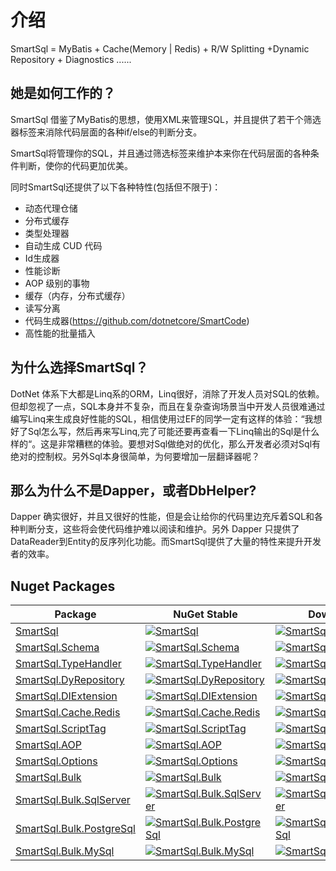 # 介绍

SmartSql = MyBatis + Cache(Memory | Redis) + R/W Splitting +Dynamic Repository + Diagnostics ......

## 她是如何工作的？

SmartSql 借鉴了MyBatis的思想，使用XML来管理SQL，并且提供了若干个筛选器标签来消除代码层面的各种if/else的判断分支。

SmartSql将管理你的SQL，并且通过筛选标签来维护本来你在代码层面的各种条件判断，使你的代码更加优美。

同时SmartSql还提供了以下各种特性(包括但不限于)：

- 动态代理仓储
- 分布式缓存
- 类型处理器
- 自动生成 CUD 代码
- Id生成器
- 性能诊断
- AOP 级别的事物
- 缓存（内存，分布式缓存）
- 读写分离
- 代码生成器(<https://github.com/dotnetcore/SmartCode>)
- 高性能的批量插入


## 为什么选择SmartSql？

DotNet 体系下大都是Linq系的ORM，Linq很好，消除了开发人员对SQL的依赖。但却忽视了一点，SQL本身并不复杂，而且在复杂查询场景当中开发人员很难通过编写Linq来生成良好性能的SQL，相信使用过EF的同学一定有这样的体验：“我想好了Sql怎么写，然后再来写Linq,完了可能还要再查看一下Linq输出的Sql是什么样的“。这是非常糟糕的体验。要想对Sql做绝对的优化，那么开发者必须对Sql有绝对的控制权。另外Sql本身很简单，为何要增加一层翻译器呢？

## 那么为什么不是Dapper，或者DbHelper?

Dapper 确实很好，并且又很好的性能，但是会让给你的代码里边充斥着SQL和各种判断分支，这些将会使代码维护难以阅读和维护。另外 Dapper 只提供了DataReader到Entity的反序列化功能。而SmartSql提供了大量的特性来提升开发者的效率。

## Nuget Packages

| Package | NuGet Stable |  Downloads |
| ------- | -------- | ------- |
| [SmartSql](https://www.nuget.org/packages/SmartSql/) | [![SmartSql](https://img.shields.io/nuget/v/SmartSql.svg)](https://www.nuget.org/packages/SmartSql/)  | [![SmartSql](https://img.shields.io/nuget/dt/SmartSql.svg)](https://www.nuget.org/packages/SmartSql/) |
| [SmartSql.Schema](https://www.nuget.org/packages/SmartSql.Schema/) | [![SmartSql.Schema](https://img.shields.io/nuget/v/SmartSql.Schema.svg)](https://www.nuget.org/packages/SmartSql.Schema/)  | [![SmartSql.Schema](https://img.shields.io/nuget/dt/SmartSql.Schema.svg)](https://www.nuget.org/packages/SmartSql.Schema/) |
| [SmartSql.TypeHandler](https://www.nuget.org/packages/SmartSql.TypeHandler/) | [![SmartSql.TypeHandler](https://img.shields.io/nuget/v/SmartSql.TypeHandler.svg)](https://www.nuget.org/packages/SmartSql.TypeHandler/)  | [![SmartSql.TypeHandler](https://img.shields.io/nuget/dt/SmartSql.TypeHandler.svg)](https://www.nuget.org/packages/SmartSql.TypeHandler/) |
| [SmartSql.DyRepository](https://www.nuget.org/packages/SmartSql.DyRepository/) | [![SmartSql.DyRepository](https://img.shields.io/nuget/v/SmartSql.DyRepository.svg)](https://www.nuget.org/packages/SmartSql.DyRepository/)  | [![SmartSql.DyRepository](https://img.shields.io/nuget/dt/SmartSql.DyRepository.svg)](https://www.nuget.org/packages/SmartSql.DyRepository/) |
| [SmartSql.DIExtension](https://www.nuget.org/packages/SmartSql.DIExtension/) | [![SmartSql.DIExtension](https://img.shields.io/nuget/v/SmartSql.DIExtension.svg)](https://www.nuget.org/packages/SmartSql.DIExtension/)  | [![SmartSql.DIExtension](https://img.shields.io/nuget/dt/SmartSql.DIExtension.svg)](https://www.nuget.org/packages/SmartSql.DIExtension/) |
| [SmartSql.Cache.Redis](https://www.nuget.org/packages/SmartSql.Cache.Redis/) | [![SmartSql.Cache.Redis](https://img.shields.io/nuget/v/SmartSql.Cache.Redis.svg)](https://www.nuget.org/packages/SmartSql.Cache.Redis/)  | [![SmartSql.Cache.Redis](https://img.shields.io/nuget/dt/SmartSql.Cache.Redis.svg)](https://www.nuget.org/packages/SmartSql.Cache.Redis/) |
| [SmartSql.ScriptTag](https://www.nuget.org/packages/SmartSql.ScriptTag/) | [![SmartSql.ScriptTag](https://img.shields.io/nuget/v/SmartSql.ScriptTag.svg)](https://www.nuget.org/packages/SmartSql.ScriptTag/)  | [![SmartSql.ScriptTag](https://img.shields.io/nuget/dt/SmartSql.ScriptTag.svg)](https://www.nuget.org/packages/SmartSql.ScriptTag/) |
| [SmartSql.AOP](https://www.nuget.org/packages/SmartSql.AOP/) | [![SmartSql.AOP](https://img.shields.io/nuget/v/SmartSql.AOP.svg)](https://www.nuget.org/packages/SmartSql.AOP/)  | [![SmartSql.AOP](https://img.shields.io/nuget/dt/SmartSql.AOP.svg)](https://www.nuget.org/packages/SmartSql.AOP/) |
| [SmartSql.Options](https://www.nuget.org/packages/SmartSql.Options/) | [![SmartSql.Options](https://img.shields.io/nuget/v/SmartSql.Options.svg)](https://www.nuget.org/packages/SmartSql.Options/)  | [![SmartSql.Options](https://img.shields.io/nuget/dt/SmartSql.Options.svg)](https://www.nuget.org/packages/SmartSql.Options/) |
| [SmartSql.Bulk](https://www.nuget.org/packages/SmartSql.Bulk/) | [![SmartSql.Bulk](https://img.shields.io/nuget/v/SmartSql.Bulk.svg)](https://www.nuget.org/packages/SmartSql.Bulk/)  | [![SmartSql.Bulk](https://img.shields.io/nuget/dt/SmartSql.Bulk.svg)](https://www.nuget.org/packages/SmartSql.Bulk/) |
| [SmartSql.Bulk.SqlServer](https://www.nuget.org/packages/SmartSql.Bulk.SqlServer/) | [![SmartSql.Bulk.SqlServer](https://img.shields.io/nuget/v/SmartSql.Bulk.SqlServer.svg)](https://www.nuget.org/packages/SmartSql.Bulk.SqlServer/)  | [![SmartSql.Bulk.SqlServer](https://img.shields.io/nuget/dt/SmartSql.Bulk.SqlServer.svg)](https://www.nuget.org/packages/SmartSql.Bulk.SqlServer/) |
| [SmartSql.Bulk.PostgreSql](https://www.nuget.org/packages/SmartSql.Bulk.PostgreSql/) | [![SmartSql.Bulk.PostgreSql](https://img.shields.io/nuget/v/SmartSql.Bulk.PostgreSql.svg)](https://www.nuget.org/packages/SmartSql.Bulk.PostgreSql/)  | [![SmartSql.Bulk.PostgreSql](https://img.shields.io/nuget/dt/SmartSql.Bulk.PostgreSql.svg)](https://www.nuget.org/packages/SmartSql.Bulk.PostgreSql/) 
| [SmartSql.Bulk.MySql](https://www.nuget.org/packages/SmartSql.Bulk.MySql/) | [![SmartSql.Bulk.MySql](https://img.shields.io/nuget/v/SmartSql.Bulk.MySql.svg)](https://www.nuget.org/packages/SmartSql.Bulk.MySql/)  | [![SmartSql.Bulk.MySql](https://img.shields.io/nuget/dt/SmartSql.Bulk.MySql.svg)](https://www.nuget.org/packages/SmartSql.Bulk.MySql/) |